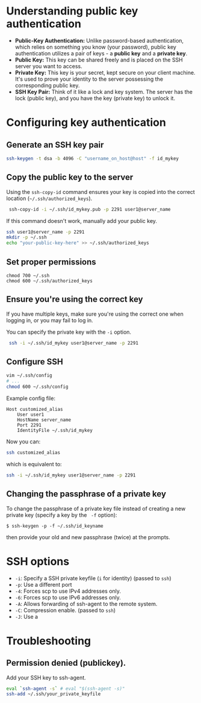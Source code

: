 # Understanding public key authentication

- **Public-Key Authentication:** Unlike password-based authentication, which relies on something you know (your password), public key authentication utilizes a pair of keys - a **public key** and a **private key**.
- **Public Key:** This key can be shared freely and is placed on the SSH server you want to access.
- **Private Key:** This key is your secret, kept secure on your client machine. It's used to prove your identity to the server possessing the corresponding public key.
- **SSH Key Pair:** Think of it like a lock and key system. The server has the lock (public key), and you have the key (private key) to unlock it.



# Configuring key authentication

## Generate an SSH key pair

````bash
ssh-keygen -t dsa -b 4096 -C "username_on_host@host" -f id_mykey
````



## Copy the public key to the server

Using the `ssh-copy-id` command ensures your key is copied into the correct location (`~/.ssh/authorized_keys`).  

```bash
 ssh-copy-id -i ~/.ssh/id_mykey.pub -p 2291 user1@server_name
```

If this command doesn't work, manually add your public key.  

```bash
ssh user1@server_name -p 2291
mkdir -p ~/.ssh
echo "your-public-key-here" >> ~/.ssh/authorized_keys
```

## Set proper permissions

```
chmod 700 ~/.ssh
chmod 600 ~/.ssh/authorized_keys
```



## Ensure you're using the correct key

If you have multiple keys, make sure you're using the correct one when logging in, or you may fail to log in.    

You can specify the private key with the `-i` option.  

```bash
 ssh -i ~/.ssh/id_mykey user1@server_name -p 2291
```



## Configure SSH

```bash
vim ~/.ssh/config
# ...
chmod 600 ~/.ssh/config
```

Example config file:  

```
Host customized_alias
	User user1
	HostName server_name
	Port 2291
	IdentityFile ~/.ssh/id_mykey
```

Now you can:  

```bash
ssh customized_alias
```

which is equivalent to:  

```bash
ssh -i ~/.ssh/id_mykey user1@server_name -p 2291
```



## Changing the passphrase of a private key


To change the passphrase of a private key file instead of creating a new private key (specify a key by the ` -f` option):  

```
$ ssh-keygen -p -f ~/.ssh/id_keyname
```

then provide your old and new passphrase (twice) at the prompts.  



# SSH options
- `-i`: Specify a SSH private keyfile (`i` for identity) (passed to `ssh`)
- `-p`: Use a different port
- `-4`: Forces scp to use IPv4 addresses only.
- `-6`: Forces scp to use IPv6 addresses only.
- `-A`: Allows forwarding of ssh-agent to the remote system.
- `-C`: Compression enable. (passed to `ssh`)
- `-J`: Use a 





# Troubleshooting


## Permission denied (publickey).

Add your SSH key to ssh-agent.
```bash
eval `ssh-agent -s` # eval "$(ssh-agent -s)"
ssh-add ~/.ssh/your_private_keyfile
```

